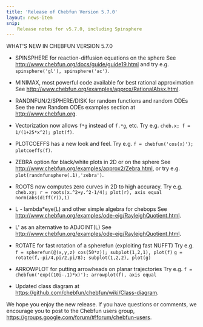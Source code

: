```yaml
---
title: 'Release of Chebfun Version 5.7.0'
layout: news-item
snip:
    Release notes for v5.7.0, including Spinsphere
---
```


WHAT'S NEW IN CHEBFUN VERSION 5.7.0

* SPINSPHERE for reaction-diffusion equations on the sphere
See <http://www.chebfun.org/docs/guide/guide19.html> and
try e.g. `spinsphere('gl'), spinsphere('ac')`.

* MINIMAX, most powerful code available for best rational approximation
See <http://www.chebfun.org/examples/approx/RationalAbsx.html>.

* RANDNFUN/2/SPHERE/DISK for random functions and random ODEs
See the new Random ODEs examples section at <http://www.chebfun.org>.

* Vectorization now allows `f*g` instead of `f.*g`, etc.
Try e.g. `cheb.x; f = 1/(1+25*x^2); plot(f)`.

* PLOTCOEFFS has a new look and feel.
Try e.g. `f = chebfun('cos(x)'); plotcoeffs(f)`.

* ZEBRA option for black/white plots in 2D or on the sphere
See <http://www.chebfun.org/examples/approx2/Zebra.html>, or
try e.g. `plot(randnfunsphere(.1),'zebra')`.

* ROOTS now computes zero curves in 2D to high accuracy.
Try e.g. `cheb.xy; r = roots(x.^2+y.^2-1/4); plot(r), axis equal
norm(abs(diff(r)),1)`

* L - lambda*eye(L) and other simple algebra for chebops
See <http://www.chebfun.org/examples/ode-eig/RayleighQuotient.html>.

* L' as an alternative to ADJOINT(L)
See <http://www.chebfun.org/examples/ode-eig/RayleighQuotient.html>.

* ROTATE for fast rotation of a spherefun (exploiting fast NUFFT)
Try e.g. `f = spherefun(@(x,y,z) cos(50*z)); subplot(1,2,1), plot(f)`
`g = rotate(f,-pi/4,pi/2,pi/8); subplot(1,2,2), plot(g)`

* ARROWPLOT for putting arrowheads on planar trajectories
Try e.g. `f = chebfun('exp((10i-.1)*x)'); arrowplot(f), axis equal`

* Updated class diagram at
<https://github.com/chebfun/chebfun/wiki/Class-diagram>.

We hope you enjoy the new release.  If you have questions
or comments, we encourage you to post to the Chebfun users group,
<https://groups.google.com/forum/#!forum/chebfun-users>.
